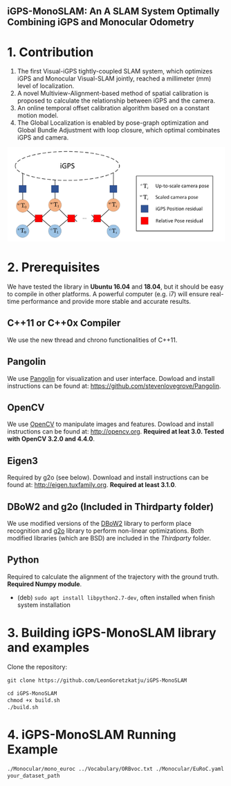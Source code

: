 ## iGPS-MonoSLAM: An A SLAM System Optimally Combining iGPS and Monocular Odometry
# 1. Contribution
1. The first Visual-iGPS tightly-coupled SLAM system, which optimizes iGPS and Monocular Visual-SLAM jointly, reached a millimeter (mm) level of localization.
2. A novel Multiview-Alignment-based method of spatial calibration is proposed to calculate the relationship between iGPS and the camera.
3. An online temporal offset calibration algorithm based on a constant motion model.
4. The Global Localization is enabled by pose-graph optimization and Global Bundle Adjustment with loop closure, which optimal combinates iGPS and camera.

![Factor Graph](.\img\graph.jpg)

# 2. Prerequisites
We have tested the library in **Ubuntu 16.04** and **18.04**, but it should be easy to compile in other platforms. A powerful computer (e.g. i7) will ensure real-time performance and provide more stable and accurate results.

## C++11 or C++0x Compiler
We use the new thread and chrono functionalities of C++11.

## Pangolin
We use [Pangolin](https://github.com/stevenlovegrove/Pangolin) for visualization and user interface. Dowload and install instructions can be found at: https://github.com/stevenlovegrove/Pangolin.

## OpenCV
We use [OpenCV](http://opencv.org) to manipulate images and features. Dowload and install instructions can be found at: http://opencv.org. **Required at leat 3.0. Tested with OpenCV 3.2.0 and 4.4.0**.

## Eigen3
Required by g2o (see below). Download and install instructions can be found at: http://eigen.tuxfamily.org. **Required at least 3.1.0**.

## DBoW2 and g2o (Included in Thirdparty folder)
We use modified versions of the [DBoW2](https://github.com/dorian3d/DBoW2) library to perform place recognition and [g2o](https://github.com/RainerKuemmerle/g2o) library to perform non-linear optimizations. Both modified libraries (which are BSD) are included in the *Thirdparty* folder.

## Python
Required to calculate the alignment of the trajectory with the ground truth. **Required Numpy module**.

* (deb) `sudo apt install libpython2.7-dev`, often installed when finish system installation

# 3. Building iGPS-MonoSLAM library and examples

Clone the repository:
```
git clone https://github.com/LeonGoretzkatju/iGPS-MonoSLAM
```

```
cd iGPS-MonoSLAM
chmod +x build.sh
./build.sh
```
# 4. iGPS-MonoSLAM Running Example
```
./Monocular/mono_euroc ../Vocabulary/ORBvoc.txt ./Monocular/EuRoC.yaml your_dataset_path
```

